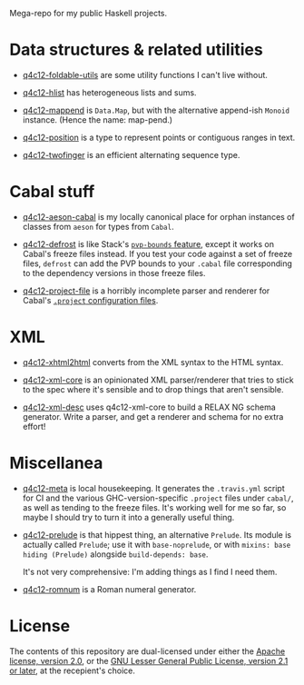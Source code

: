 Mega-repo for my public Haskell projects.

Data structures & related utilities
===================================

* [q4c12-foldable-utils](packages/foldable-utils) are some utility functions I can't live without.

* [q4c12-hlist](packages/hlist) has heterogeneous lists and sums.

* [q4c12-mappend](packages/mappend) is `Data.Map`, but with the alternative append-ish `Monoid` instance. (Hence the name: map-pend.)

* [q4c12-position](packages/position) is a type to represent points or contiguous ranges in text.

* [q4c12-twofinger](packages/twofinger) is an efficient alternating sequence type.

Cabal stuff
===========

* [q4c12-aeson-cabal](packages/aeson-cabal) is my locally canonical place for orphan instances of classes from `aeson` for types from `Cabal`.

* [q4c12-defrost](packages/defrost) is like Stack's [`pvp-bounds` feature](https://docs.haskellstack.org/en/stable/yaml_configuration/#pvp-bounds), except it works on Cabal's freeze files instead. If you test your code against a set of freeze files, `defrost` can add the PVP bounds to your `.cabal` file corresponding to the dependency versions in those freeze files.

* [q4c12-project-file](packages/project-file) is a horribly incomplete parser and renderer for Cabal's [`.project` configuration files](http://cabal.readthedocs.io/en/latest/nix-local-build.html#configuring-builds-with-cabal-project).

XML
===

* [q4c12-xhtml2html](packages/xhtml2html) converts from the XML syntax to the HTML syntax.

* [q4c12-xml-core](packages/xml-core) is an opinionated XML parser/renderer that tries to stick to the spec where it's sensible and to drop things that aren't sensible.

* [q4c12-xml-desc](packages/xml-desc) uses q4c12-xml-core to build a RELAX NG schema generator. Write a parser, and get a renderer and schema for no extra effort!

Miscellanea
===========

* [q4c12-meta](packages/meta) is local housekeeping. It generates the `.travis.yml` script for CI and the various GHC-version-specific `.project` files under `cabal/`, as well as tending to the freeze files. It's working well for me so far, so maybe I should try to turn it into a generally useful thing.

* [q4c12-prelude](packages/prelude) is that hippest thing, an alternative `Prelude`. Its module is actually called `Prelude`; use it with `base-noprelude`, or with `mixins: base hiding (Prelude)` alongside `build-depends: base`.

  It's not very comprehensive: I'm adding things as I find I need them.

* [q4c12-romnum](packages/romnum) is a Roman numeral generator.

License
=======

The contents of this repository are dual-licensed under either the [Apache license, version 2.0](LICENSE.APACHE-2.0), or the [GNU Lesser General Public License, version 2.1 or later](LICENSE.LGPL-2.1), at the recepient's choice.
